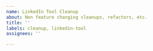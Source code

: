 ```yaml
---
name: LinkedIn Tool Cleanup
about: Non feature changing cleanups, refactors, etc.
title: ''
labels: cleanup, linkedin-tool
assignees: ''

---
```



